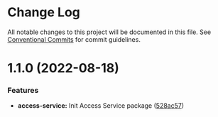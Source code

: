 # Change Log

All notable changes to this project will be documented in this file.
See [Conventional Commits](https://conventionalcommits.org) for commit guidelines.

# 1.1.0 (2022-08-18)


### Features

* **access-service:** Init Access Service package ([528ac57](https://github.com/detechworld/tto-packages/commit/528ac57a22b621d4080ebfc067063aefe00ef2f9))

